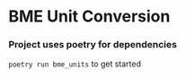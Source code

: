 # BME Unit Conversion

### Project uses poetry for dependencies

`poetry run bme_units` to get started
